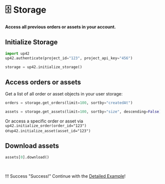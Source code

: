 # :file_cabinet: Storage

**Access all previous orders or assets in your account.**

## Initialize Storage

```python
import up42
up42.authenticate(project_id="123", project_api_key="456")

storage = up42.initialize_storage()
```

## Access orders or assets

Get a list of all order or asset objects in your user storage:

```python
orders = storage.get_orders(limit=100, sortby="createdAt")
```

```python
assets = storage.get_assets(limit=100, sortby="size", descending=False)
```

Or access a specific order or asset via `up42.initialize_order(order_id="123")` or`up42.initialize_asset(asset_id="123")`   

## Download assets

```python
assets[0].download()
```

<br>

!!! Success "Success!"
    Continue with the [Detailed Example](https://sdk.up42.com/guides/detailed-example/)!
